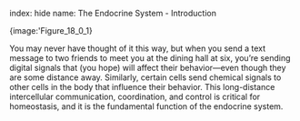 index: hide
name: The Endocrine System - Introduction


{image:'Figure_18_0_1}
        

You may never have thought of it this way, but when you send a text message to two friends to meet you at the dining hall at six, you’re sending digital signals that (you hope) will affect their behavior—even though they are some distance away. Similarly, certain cells send chemical signals to other cells in the body that influence their behavior. This long-distance intercellular communication, coordination, and control is critical for homeostasis, and it is the fundamental function of the endocrine system.
